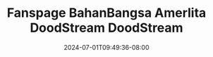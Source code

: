 --- 
title: "Fanspage BahanBangsa Amerlita  DoodStream  DoodStream"
description: "video bokep Fanspage BahanBangsa Amerlita  DoodStream  DoodStream  tele video full baru"
date: 2024-07-01T09:49:36-08:00
file_code: "6yb6fgfjmopn"
draft: false
cover: "4ysmxnk6bcobzrra.jpg"
tags: ["Fanspage", "BahanBangsa", "Amerlita", "DoodStream", "DoodStream", "bokep-indo", "bokep-viral", "bokep-ig"]
length: 807
fld_id: "1390199"
foldername: "AmerlitaTiramisu"
categories: ["AmerlitaTiramisu"]
views: 5
---